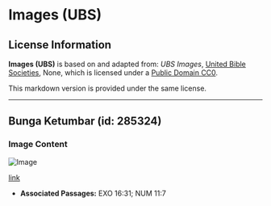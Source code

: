 # Images (UBS)

## License Information

**Images (UBS)** is based on and adapted from: _UBS Images_, [United Bible Societies](https://unitedbiblesocieties.org/), None, which is licensed under a [Public Domain CC0](https://creativecommons.org/public-domain/cc0/).

This markdown version is provided under the same license.



--------------------------------

## Bunga Ketumbar (id: 285324)

### Image Content

![Image](https://cdn.aquifer.bible/aquifer-content/resources/Media/WEB-0146_coriander_flower.jpg)

[link](https://cdn.aquifer.bible/aquifer-content/resources/Media/WEB-0146_coriander_flower.jpg)

* **Associated Passages:** EXO 16:31; NUM 11:7


